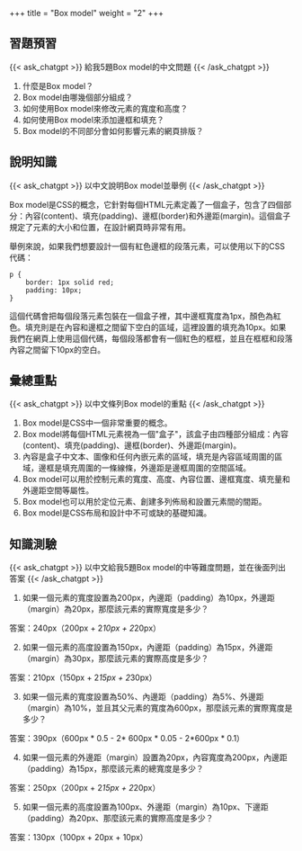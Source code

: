 +++
title = "Box model"
weight = "2"
+++
## 習題預習
{{< ask_chatgpt >}}
給我5題Box model的中文問題
{{< /ask_chatgpt >}}



1. 什麼是Box model？ 
2. Box model由哪幾個部分組成？ 
3. 如何使用Box model來修改元素的寬度和高度？ 
4. 如何使用Box model來添加邊框和填充？ 
5. Box model的不同部分會如何影響元素的網頁排版？   

## 說明知識
{{< ask_chatgpt >}}
以中文說明Box model並舉例
{{< /ask_chatgpt >}}



Box model是CSS的概念，它針對每個HTML元素定義了一個盒子，包含了四個部分：內容(content)、填充(padding)、邊框(border)和外邊距(margin)。這個盒子規定了元素的大小和位置，在設計網頁時非常有用。

舉例來說，如果我們想要設計一個有紅色邊框的段落元素，可以使用以下的CSS代碼：

```
p {
    border: 1px solid red;
    padding: 10px;
}
```

這個代碼會把每個段落元素包裝在一個盒子裡，其中邊框寬度為1px，顏色為紅色。填充則是在內容和邊框之間留下空白的區域，這裡設置的填充為10px。如果我們在網頁上使用這個代碼，每個段落都會有一個紅色的框框，並且在框框和段落內容之間留下10px的空白。   

## 彙總重點
{{< ask_chatgpt >}}
以中文條列Box model的重點
{{< /ask_chatgpt >}}



1. Box model是CSS中一個非常重要的概念。
2. Box model將每個HTML元素視為一個"盒子"，該盒子由四種部分組成：內容(content)、填充(padding)、邊框(border)、外邊距(margin)。
3. 內容是盒子中文本、圖像和任何內嵌元素的區域，填充是內容區域周圍的區域，邊框是填充周圍的一條線條，外邊距是邊框周圍的空間區域。
4. Box model可以用於控制元素的寬度、高度、內容位置、邊框寬度、填充量和外邊距空間等屬性。
5. Box model也可以用於定位元素、創建多列佈局和設置元素間的間距。
6. Box model是CSS布局和設計中不可或缺的基礎知識。   

## 知識測驗
{{< ask_chatgpt >}}
以中文給我5題Box model的中等難度問題，並在後面列出答案
{{< /ask_chatgpt >}}



1. 如果一個元素的寬度設置為200px，內邊距（padding）為10px，外邊距（margin）為20px，那麼該元素的實際寬度是多少？

答案：240px（200px + 2*10px + 2*20px）

2. 如果一個元素的高度設置為150px，內邊距（padding）為15px，外邊距（margin）為30px，那麼該元素的實際高度是多少？

答案：210px（150px + 2*15px + 2*30px）

3. 如果一個元素的寬度設置為50%、內邊距（padding）為5%、外邊距（margin）為10%，並且其父元素的寬度為600px，那麼該元素的實際寬度是多少？

答案：390px（600px * 0.5 - 2* 600px * 0.05 - 2*600px * 0.1）

4. 如果一個元素的外邊距（margin）設置為20px，內容寬度為200px，內邊距（padding）為15px，那麼該元素的總寬度是多少？

答案：250px（200px + 2*15px + 2*20px）

5. 如果一個元素的高度設置為100px、外邊距（margin）為10px、下邊距（padding）為20px、那麼該元素的實際高度是多少？

答案：130px（100px + 20px + 10px）   

